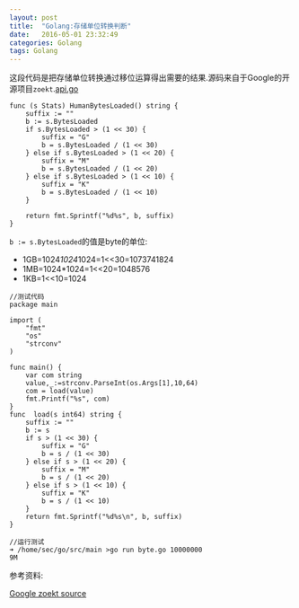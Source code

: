 ```yaml
---
layout: post
title:  "Golang:存储单位转换判断"
date:   2016-05-01 23:32:49
categories: Golang
tags: Golang
---
```


这段代码是把存储单位转换通过移位运算得出需要的结果.源码来自于Google的开源项目`zoekt`.[api.go][2]

```
func (s Stats) HumanBytesLoaded() string {
	suffix := ""
	b := s.BytesLoaded
	if s.BytesLoaded > (1 << 30) {
		suffix = "G"
		b = s.BytesLoaded / (1 << 30)
	} else if s.BytesLoaded > (1 << 20) {
		suffix = "M"
		b = s.BytesLoaded / (1 << 20)
	} else if s.BytesLoaded > (1 << 10) {
		suffix = "K"
		b = s.BytesLoaded / (1 << 10)
	}

	return fmt.Sprintf("%d%s", b, suffix)
}
```

`b := s.BytesLoaded`的值是byte的单位:

- 1GB=1024*1024*1024=1<<30=1073741824
- 1MB=1024*1024=1<<20=1048576
- 1KB=1<<10=1024

```
//测试代码
package main

import (
	"fmt"
	"os"
	"strconv"
)

func main() {
	var com string
	value,_:=strconv.ParseInt(os.Args[1],10,64)
	com = load(value)
	fmt.Printf("%s", com)
}
func  load(s int64) string {
	suffix := ""
	b := s
	if s > (1 << 30) {
		suffix = "G"
		b = s / (1 << 30)
	} else if s > (1 << 20) {
		suffix = "M"
		b = s / (1 << 20)
	} else if s > (1 << 10) {
		suffix = "K"
		b = s / (1 << 10)
	}
	return fmt.Sprintf("%d%s\n", b, suffix)
}
```

```
//运行测试
➜ /home/sec/go/src/main >go run byte.go 10000000
9M
```


参考资料:

[Google zoekt source][1]

[1]: https://github.com/google/zoekt/blob/master/api.go
[2]: https://github.com/google/zoekt/blob/master/api.go#L69